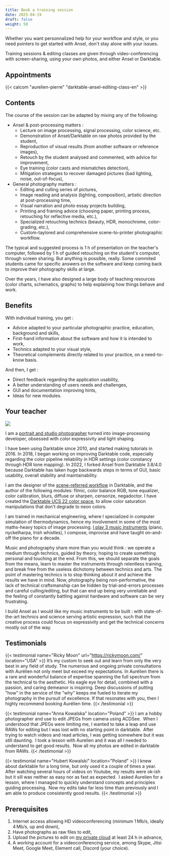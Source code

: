 ```yaml
---
title: Book a training session
date: 2025-04-19
draft: false
weight: 50
---
```



<div class="lead my-4 ms-3">Whether you want personnalized help for your workflow and style, or you need pointers to get started with Ansel, don't stay alone with your issues.</div>

Training sessions & editing classes are given through video-conferencing with screen-sharing, using your own photos, and either Ansel or Darktable.

## Appointments

{{< calcom "aurelien-pierre" "darktable-ansel-editing-class-en" >}}

## Contents

The course of the session can be adapted by mixing any of the following:

- Ansel & post-processing matters :
  - Lecture on image processing, signal processing, color science, etc.
  - Demonstration of Ansel/Darktable on raw photos provided by the student,
  - Reproduction of visual results (from another software or reference images),
  - Retouch by the student analysed and commented, with advice for improvement,
  - Eye training (color casts and mismatches detection),
  - Mitigation strategies to recover damaged pictures (bad lighting, noise, out-of-focus),
- General photography matters :
  - Editing and culling series of pictures,
  - Image reading and analysis (lighting, composition), artistic direction at post-processing time,
  - Visual narration and photo essay projects building,
  - Printing and framing advice (choosing paper, printing process, retouching for reflective media, etc.),
  - Specialized retouching technics (beauty, HDR, monochrome, color-grading, etc.),
  - Custom-taylored and comprehensive scene-to-printer photographic workflow.

The typical and suggested process is 1 h of presentation on the teacher's computer, followed by 1 h of guided retouching on the student's computer, through screen sharing. But anything is possible, really. Some commited students came for specific answers on the software and keep coming back to improve their photography skills at large.

Over the years, I have also designed a large body of teaching resources (color charts, schematics, graphs) to help explaining how things behave and work.

## Benefits

With individual training, you get :

- Advice adapted to your particular photographic practice, education, background and skills,
- First-hand information about the software and how it is intended to work,
- Technics adapted to your visual style,
- Theoretical complements directly related to your practice, on a need-to-know basis.

And then, I get :

- Direct feedback regarding the application usability,
- A better understanding of users needs and challenges,
- GUI and documentation improving hints,
- Ideas for new modules.

## Your teacher

<img src="https://gravatar.com/avatar/34c543cded16518a500a754423124f30?s=400" class="img-fluid rounded-start-4 float-end ms-3 mt-1 mb-3" load="lazy">

I am a [portrait and studio photographer](https://photo.aurelienpierre.com/en/portfolio) turned into image-processing developer, obsessed with color expressivity and light shaping.

I have been using Darktable since 2010, and started making tutorials in 2016. In 2018, I began working on improving Darktable code, especially regarding the color pipeline reliability in HDR settings (color constancy through HDR tone mapping). In 2022, I forked Ansel from Darktable 3.8/4.0 because Darktable has taken huge backwards steps in terms of GUI, basic usability, overall stability and maintainability.

I am the designer of the [scene-referred workflow](./workflows/scene-referred/) in Darktable, and the author of the following modules: filmic, color balance RGB, tone equalizer, color calibration, blurs, diffuse or sharpen, censorize, negadoctor. I have created the [Darktable UCS 22 color space](https://eng.aurelienpierre.com/2022/02/color-saturation-control-for-the-21th-century/), to allow color saturation manipulations that don't degrade to neon colors.

I am trained in mechanical engineering, where I specialized in computer simulation of thermodynamics, hence my involvement in some of the most maths-heavy topics of image processing. [I play 3 music instruments](https://soundcloud.com/aurelien-pierre) (piano, nyckelharpa, Irish whistles), I compose, improvise and have taught on-and-off the piano for a decade.

Music and photography share more than you would think : we operate a medium through technics, guided by theory, hoping to create something personal and touching at the end. From this, we should separate the goals from the means, learn to master the instruments through relentless training, and break free from the useless dichotomy between technics and arts. The point of mastering technics is to stop thinking about it and achieve the results we have in mind. Now, photography being non-performative, the lack of technical craftsmanship can be hidden by trial-and-errors processes and careful culling/editing, but that can end up being very unreliable and the feeling of constantly battling against hardware and software can be very frustrating.

I build Ansel as I would like my music instruments to be built : with state-of-the-art technics and science serving artistic expression, such that the creative process could focus on expressivity and get the technical concerns mostly out of the way.

## Testimonials

<div class="my-3">

{{< testimonial name="Ricky Moon" url="https://rickymoon.com/" location="USA" >}}
It’s my custom to seek out and learn from only the very best in any field of study. The numerous and ongoing private consultations with Aurélien not only meet but exceed my expectations. In Aurélien there is a rare and wonderful balance of expertise spanning the full spectrum from the technical to the aesthetic. His eagle eye for detail, combined with a passion, and caring demeanor is inspiring. Deep discussions of putting "how" in the service of the "why" keeps me fueled to iterate my photography in the pursuit of excellence. If that resonates with you, then I highly recommend booking Aurélien time.
{{< /testimonial >}}

{{< testimonial name="Anna Kowalska" location="Poland" >}}
I am a hobby photographer and use to edit JPEGs from camera using ACDSee. When I understood that JPEGs were limiting me, I wanted to take a leap and use RAWs for editing but I was lost with no starting point in darktable. After trying to watch videos and read articles, I was getting somewhere but it was still daunting. I took a lesson with Aurelien and it was all I needed to understand to get good results. Now all my photos are edited in darktable from RAWs.
{{< /testimonial >}}

{{< testimonial name="Hubert Kowalski" location="Poland" >}}
I knew about darktable for a long time, but only used it a couple of times a year. After watching several hours of videos on Youtube, my results were ok-ish but it sill was neither as easy nor as fast as expected. I asked Aurelien for a lesson, where I managed to quickly understand concepts and principles guiding processing. Now my edits take far less time than previously and I am able to produce consistently good results.
{{< /testimonial >}}

</div>


## Prerequisites

1. Internet access allowing HD videoconferencing (minimum 1 Mb/s, ideally 4 Mb/s, up and down),
2. Have photographs as raw files to edit,
3. Upload the pictures to edit on [my private cloud](https://cloud.apmlt.net/s/YAdfYajPkE5nLyW) at least 24 h in advance,
4. A working account for a videoconferencing service, among Skype, Jitsi Meet, Google Meet, Element call, Discord (your choice).
